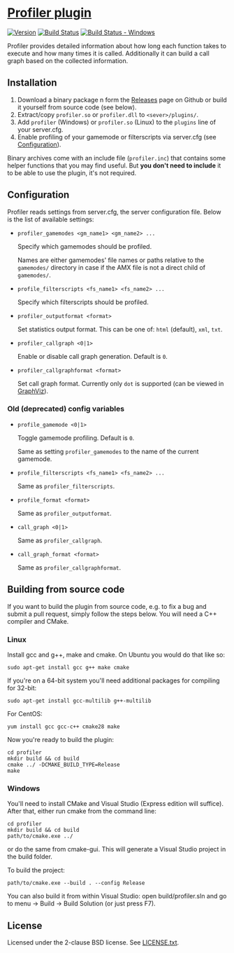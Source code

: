 [Profiler plugin][github]
=========================

[![Version][version_badge]][version]
[![Build Status][build_status]][build]
[![Build Status - Windows][build_status_win]][build_win]

Profiler provides detailed information about how long each function takes to
execute and how many times it is called. Additionally it can build a call
graph based on the collected information.

Installation
------------

1. Download a binary package n form the [Releases][download] page on Github
   or build it yourself from source code (see below).
2. Extract/copy `profiler.so` or `profiler.dll` to `<sever>/plugins/`.
3. Add `profiler` (Windows) or `profiler.so` (Linux) to the `plugins` line of
   your server.cfg.
4. Enable profiling of your gamemode or filterscripts via server.cfg
   (see [Configuration](#configuration)).
   
Binary archives come with an include file (`profiler.inc`) that contains
some helper functions that you may find useful. But **you don't need to
include** it to be able to use the plugin, it's not required.

Configuration
-------------

Profiler reads settings from server.cfg, the server configuration file. Below is
the list of available settings:

*   `profiler_gamemodes <gm_name1> <gm_name2> ...`

    Specify which gamemodes should be profiled.

    Names are either gamemodes' file names or paths relative to the `gamemodes/`
    directory in case if the AMX file is not a direct child of `gamemodes/`.

*   `profile_filterscripts <fs_name1> <fs_name2> ...`

    Specify which filterscripts should be profiled.

*   `profiler_outputformat <format>`

    Set statistics output format. This can be one of: `html` (default), `xml`,
    `txt`.

*   `profiler_callgraph <0|1>`

    Enable or disable call graph generation. Default is `0`.

*   `profiler_callgraphformat <format>`

    Set call graph format. Currently only `dot` is supported (can be viewed
    in [GraphViz][graphviz]).

### Old (deprecated) config variables

*	`profile_gamemode <0|1>`

	Toggle gamemode profiling. Default is `0`.

    Same as setting `profiler_gamemodes` to the name of the current gamemode.

*	`profile_filterscripts <fs_name1> <fs_name2> ...`

	Same as `profiler_filterscripts`.

*	`profile_format <format>`

	Same as `profiler_outputformat`.

*	`call_graph <0|1>`

	Same as `profiler_callgraph`.

*	`call_graph_format <format>`

	Same as `profiler_callgraphformat`.

Building from source code
-------------------------

If you want to build the plugin from source code, e.g. to fix a bug and 
submit a pull request, simply follow the steps below. You will need a C++ 
compiler and CMake.

### Linux

Install gcc and g++, make and cmake. On Ubuntu you would do that like so:

```
sudo apt-get install gcc g++ make cmake
```

If you're on a 64-bit system you'll need additional packages for compiling
for 32-bit:

```
sudo apt-get install gcc-multilib g++-multilib
```

For CentOS:

```
yum install gcc gcc-c++ cmake28 make
```

Now you're ready to build the plugin:

```
cd profiler
mkdir build && cd build
cmake ../ -DCMAKE_BUILD_TYPE=Release
make
```

### Windows

You'll need to install CMake and Visual Studio (Express edition will suffice).
After that, either run cmake from the command line:

```
cd profiler
mkdir build && cd build
path/to/cmake.exe ../
```

or do the same from cmake-gui. This will generate a Visual Studio project in
the build folder.

To build the project:

```
path/to/cmake.exe --build . --config Release
```

You can also build it from within Visual Studio: open build/profiler.sln
and go to menu -> Build -> Build Solution (or just press F7).

License
-------

Licensed under the 2-clause BSD license. See [LICENSE.txt](LICENSE.txt).

[github]: https://github.com/Zeex/samp-plugin-profiler
[version]: http://badge.fury.io/gh/Zeex%2Fsamp-plugin-profiler
[version_badge]: https://badge.fury.io/gh/Zeex%2Fsamp-plugin-profiler.svg
[build]: https://travis-ci.org/Zeex/samp-plugin-profiler
[build_status]: https://travis-ci.org/Zeex/samp-plugin-profiler.svg?branch=master
[build_win]: https://ci.appveyor.com/project/Zeex/samp-plugin-profiler/branch/master
[build_status_win]: https://ci.appveyor.com/api/projects/status/kmv39b0awryjvykq/branch/master?svg=true
[download]: https://github.com/Zeex/samp-plugin-profiler/releases
[graphviz]: http://www.graphviz.org
